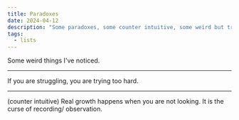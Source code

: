```yaml
---
title: Paradoxes
date: 2024-04-12
description: "Some paradoxes, some counter intuitive, some weird but true."
tags:
  - lists
---
```


Some weird things I've noticed.

---
If you are struggling, you are trying too hard.

---
(counter intuitive)
Real growth happens when you are not looking. It is the curse of recording/ observation.